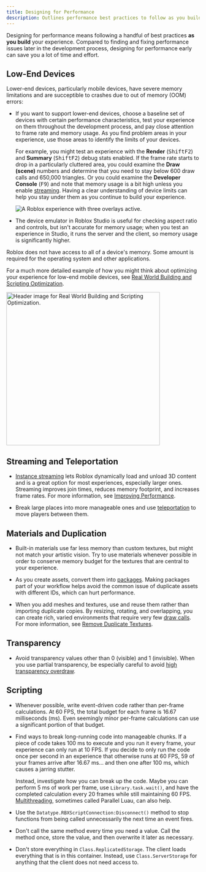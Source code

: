 ```yaml
---
title: Designing for Performance
description: Outlines performance best practices to follow as you build a new experience.
---
```


Designing for performance means following a handful of best practices **as you build** your experience. Compared to finding and fixing performance issues later in the development process, designing for performance early can save you a lot of time and effort.

## Low-End Devices

Lower-end devices, particularly mobile devices, have severe memory limitations and are succeptible to crashes due to out of memory (OOM) errors:

- If you want to support lower-end devices, choose a baseline set of devices with certain performance characteristics, test your experience on them throughout the development process, and pay close attention to frame rate and memory usage. As you find problem areas in your experience, use those areas to identify the limits of your devices.

  For example, you might test an experience with the **Render** (<kbd>Shift</kbd><kbd>F2</kbd>) and **Summary** (<kbd>Shift</kbd><kbd>F2</kbd>) debug stats enabled. If the frame rate starts to drop in a particularly cluttered area, you could examine the **Draw (scene)** numbers and determine that you need to stay below 600 draw calls and 650,000 triangles. Or you could examine the **Developer Console** (<kbd>F9</kbd>) and note that memory usage is a bit high unless you enable [streaming](../workspace/streaming.md). Having a clear understanding of device limits can help you stay under them as you continue to build your experience.

  ![A Roblox experience with three overlays active.](../assets/optimization/perf-hud.png)

- The device emulator in Roblox Studio is useful for checking aspect ratio and controls, but isn't accurate for memory usage; when you test an experience in Studio, it runs the server and the client, so memory usage is significantly higher.

<Alert severity="info">
Roblox does not have access to all of a device's memory. Some amount is required for the operating system and other applications.
</Alert>

For a much more detailed example of how you might think about optimizing your experience for low-end mobile devices, see [Real World Building and Scripting Optimization](https://devforum.roblox.com/t/real-world-building-and-scripting-optimization-for-roblox/3127146).

<a target="_blank" href="https://devforum.roblox.com/t/real-world-building-and-scripting-optimization-for-roblox/3127146"><img src="../assets/optimization/chicken-rocket.jpg" width="400" alt="Header image for Real World Building and Scripting Optimization." /></a>

## Streaming and Teleportation

- [Instance streaming](../workspace/streaming.md) lets Roblox dynamically load and unload 3D content and is a great option for most experiences, especially larger ones. Streaming improves join times, reduces memory footprint, and increases frame rates. For more information, see [Improving Performance](improving.md#instance-streaming).

- Break large places into more manageable ones and use [teleportation](../projects/teleporting.md) to move players between them.

## Materials and Duplication

- Built-in materials use far less memory than custom textures, but might not match your artistic vision. Try to use materials whenever possible in order to conserve memory budget for the textures that are central to your experience.

- As you create assets, convert them into [packages](../projects/assets/packages.md). Making packages part of your workflow helps avoid the common issue of duplicate assets with different IDs, which can hurt performance.

- When you add meshes and textures, use and reuse them rather than importing duplicate copies. By resizing, rotating, and overlapping, you can create rich, varied environments that require very few [draw calls](improving.md#draw-calls). For more information, see [Remove Duplicate Textures](../tutorials/environmental-art/optimize-your-experience.md#remove-duplicate-textures).

## Transparency

- Avoid transparency values other than 0 (visible) and 1 (invisible). When you use partial transparency, be especially careful to avoid [high transparency overdraw](../tutorials/environmental-art/optimize-your-experience.md#delete-layered-transparencies).

## Scripting

- Whenever possible, write event-driven code rather than per-frame calculations. At 60 FPS, the total budget for each frame is 16.67 milliseconds (ms). Even seemingly minor per-frame calculations can use a significant portion of that budget.

- Find ways to break long-running code into manageable chunks. If a piece of code takes 100 ms to execute and you run it every frame, your experience can only run at 10 FPS. If you decide to only run the code once per second in an experience that otherwise runs at 60 FPS, 59 of your frames arrive after 16.67 ms... and then one after 100 ms, which causes a jarring stutter.

  Instead, investigate how you can break up the code. Maybe you can perform 5 ms of work per frame, use `Library.task.wait()`, and have the completed calculation every 20 frames while still maintaining 60 FPS. [Multithreading](../scripting/multithreading.md), sometimes called Parallel Luau, can also help.

- Use the `Datatype.RBXScriptConnection:Disconnect()` method to stop functions from being called unnecessarily the next time an event fires.

- Don't call the same method every time you need a value. Call the method once, store the value, and then overwrite it later as necessary.

- Don't store everything in `Class.ReplicatedStorage`. The client loads everything that is in this container. Instead, use `Class.ServerStorage` for anything that the client does not need access to.
